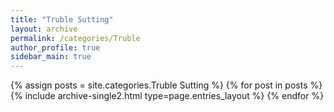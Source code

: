 ```yaml
---
title: "Truble Sutting"
layout: archive
permalink: /categories/Truble
author_profile: true
sidebar_main: true
---
```



{% assign posts = site.categories.Truble Sutting %}
{% for post in posts %} {% include archive-single2.html type=page.entries_layout %} {% endfor %}